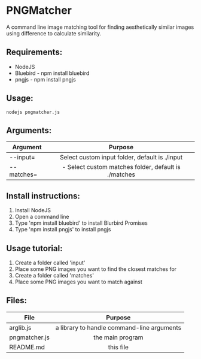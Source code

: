 PNGMatcher
======
A command line image matching tool for finding aesthetically similar images using difference to calculate similarity.

Requirements:
------
  - NodeJS
  - Bluebird - npm install bluebird
  - pngjs - npm install pngjs
	
Usage:
------
	nodejs pngmatcher.js 

Arguments:
------

| Argument            | Purpose                                                 |
| --------------------|:-------------------------------------------------------:|
| --input=<folder>    | Select custom input folder, default is ./input          |
| --matches=<folder>  | - Select custom matches folder, default is ./matches    |
	
Install instructions:
------
1. Install NodeJS
2. Open a command line
3. Type 'npm install bluebird' to install Blurbird Promises
4. Type 'npm install pngjs' to install pngjs

Usage tutorial:
------
1. Create a folder called 'input'
2. Place some PNG images you want to find the closest matches for
3. Create a folder called 'matches'
4. Place some PNG images you want to match against

Files:
------
| File           | Purpose                            |
| -------------- |:-------------------------------------------:|
| arglib.js      | a library to handle command-line arguments  |
| pngmatcher.js  | the main program                            |
| README.md      | this file                                   |
